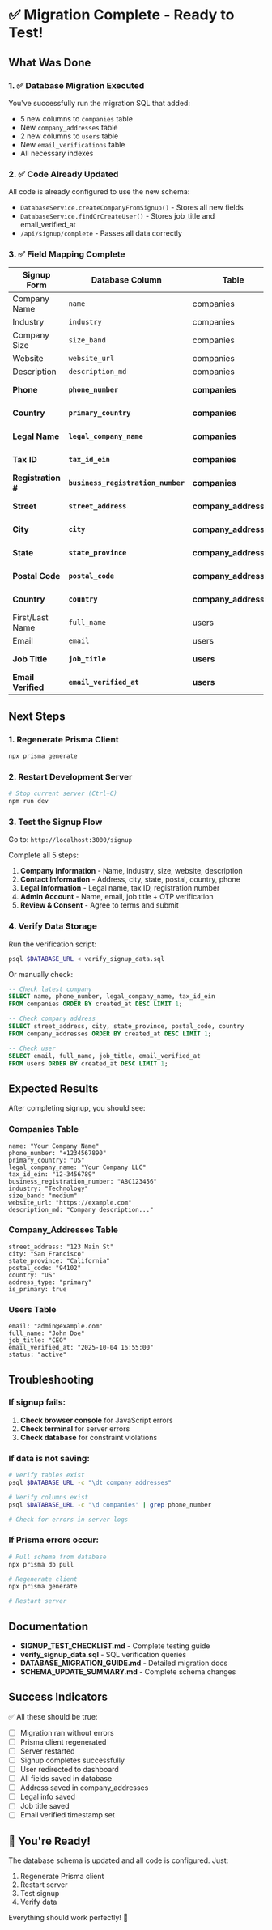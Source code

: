 # ✅ Migration Complete - Ready to Test!

## What Was Done

### 1. ✅ Database Migration Executed
You've successfully run the migration SQL that added:
- 5 new columns to `companies` table
- New `company_addresses` table
- 2 new columns to `users` table  
- New `email_verifications` table
- All necessary indexes

### 2. ✅ Code Already Updated
All code is already configured to use the new schema:
- `DatabaseService.createCompanyFromSignup()` - Stores all new fields
- `DatabaseService.findOrCreateUser()` - Stores job_title and email_verified_at
- `/api/signup/complete` - Passes all data correctly

### 3. ✅ Field Mapping Complete

| Signup Form | Database Column | Table | Status |
|-------------|----------------|-------|--------|
| Company Name | `name` | companies | ✅ |
| Industry | `industry` | companies | ✅ |
| Company Size | `size_band` | companies | ✅ |
| Website | `website_url` | companies | ✅ |
| Description | `description_md` | companies | ✅ |
| **Phone** | **`phone_number`** | **companies** | **✅ NEW** |
| **Country** | **`primary_country`** | **companies** | **✅ NEW** |
| **Legal Name** | **`legal_company_name`** | **companies** | **✅ NEW** |
| **Tax ID** | **`tax_id_ein`** | **companies** | **✅ NEW** |
| **Registration #** | **`business_registration_number`** | **companies** | **✅ NEW** |
| **Street** | **`street_address`** | **company_addresses** | **✅ NEW** |
| **City** | **`city`** | **company_addresses** | **✅ NEW** |
| **State** | **`state_province`** | **company_addresses** | **✅ NEW** |
| **Postal Code** | **`postal_code`** | **company_addresses** | **✅ NEW** |
| **Country** | **`country`** | **company_addresses** | **✅ NEW** |
| First/Last Name | `full_name` | users | ✅ |
| Email | `email` | users | ✅ |
| **Job Title** | **`job_title`** | **users** | **✅ NEW** |
| **Email Verified** | **`email_verified_at`** | **users** | **✅ NEW** |

## Next Steps

### 1. Regenerate Prisma Client
```bash
npx prisma generate
```

### 2. Restart Development Server
```bash
# Stop current server (Ctrl+C)
npm run dev
```

### 3. Test the Signup Flow

Go to: `http://localhost:3000/signup`

Complete all 5 steps:
1. **Company Information** - Name, industry, size, website, description
2. **Contact Information** - Address, city, state, postal, country, phone
3. **Legal Information** - Legal name, tax ID, registration number
4. **Admin Account** - Name, email, job title + OTP verification
5. **Review & Consent** - Agree to terms and submit

### 4. Verify Data Storage

Run the verification script:
```bash
psql $DATABASE_URL < verify_signup_data.sql
```

Or manually check:
```sql
-- Check latest company
SELECT name, phone_number, legal_company_name, tax_id_ein 
FROM companies ORDER BY created_at DESC LIMIT 1;

-- Check company address
SELECT street_address, city, state_province, postal_code, country 
FROM company_addresses ORDER BY created_at DESC LIMIT 1;

-- Check user
SELECT email, full_name, job_title, email_verified_at 
FROM users ORDER BY created_at DESC LIMIT 1;
```

## Expected Results

After completing signup, you should see:

### Companies Table
```
name: "Your Company Name"
phone_number: "+1234567890"
primary_country: "US"
legal_company_name: "Your Company LLC"
tax_id_ein: "12-3456789"
business_registration_number: "ABC123456"
industry: "Technology"
size_band: "medium"
website_url: "https://example.com"
description_md: "Company description..."
```

### Company_Addresses Table
```
street_address: "123 Main St"
city: "San Francisco"
state_province: "California"
postal_code: "94102"
country: "US"
address_type: "primary"
is_primary: true
```

### Users Table
```
email: "admin@example.com"
full_name: "John Doe"
job_title: "CEO"
email_verified_at: "2025-10-04 16:55:00"
status: "active"
```

## Troubleshooting

### If signup fails:

1. **Check browser console** for JavaScript errors
2. **Check terminal** for server errors
3. **Check database** for constraint violations

### If data is not saving:

```bash
# Verify tables exist
psql $DATABASE_URL -c "\dt company_addresses"

# Verify columns exist
psql $DATABASE_URL -c "\d companies" | grep phone_number

# Check for errors in server logs
```

### If Prisma errors occur:

```bash
# Pull schema from database
npx prisma db pull

# Regenerate client
npx prisma generate

# Restart server
```

## Documentation

- **SIGNUP_TEST_CHECKLIST.md** - Complete testing guide
- **verify_signup_data.sql** - SQL verification queries
- **DATABASE_MIGRATION_GUIDE.md** - Detailed migration docs
- **SCHEMA_UPDATE_SUMMARY.md** - Complete schema changes

## Success Indicators

✅ All these should be true:
- [ ] Migration ran without errors
- [ ] Prisma client regenerated
- [ ] Server restarted
- [ ] Signup completes successfully
- [ ] User redirected to dashboard
- [ ] All fields saved in database
- [ ] Address saved in company_addresses
- [ ] Legal info saved
- [ ] Job title saved
- [ ] Email verified timestamp set

## 🎉 You're Ready!

The database schema is updated and all code is configured. Just:
1. Regenerate Prisma client
2. Restart server
3. Test signup
4. Verify data

Everything should work perfectly! 🚀
